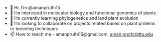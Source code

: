 - 👋 Hi, I’m @amanpruthi15
- 👀 I’m interested in molecular biology and functional genomics of plants
- 🌱 I’m currently learning phylogenetics and land plant evolution
- 💞️ I’m looking to collaborate on projects related based on plant proteins or breeding techniques 
- 📫 How to reach me - amanpruthi15@gmailcom, aman.pruthi@ttu.edu

<!---
amanpruthi15/amanpruthi15 is a ✨ special ✨ repository because its `README.md` (this file) appears on your GitHub profile.
You can click the Preview link to take a look at your changes.
--->

